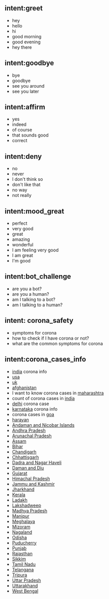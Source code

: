 ## intent:greet
- hey
- hello
- hi
- good morning
- good evening
- hey there

## intent:goodbye
- bye
- goodbye
- see you around
- see you later

## intent:affirm
- yes
- indeed
- of course
- that sounds good
- correct

## intent:deny
- no
- never
- I don't think so
- don't like that
- no way
- not really

## intent:mood_great
- perfect
- very good
- great
- amazing
- wonderful
- I am feeling very good
- I am great
- I'm good


## intent:bot_challenge
- are you a bot?
- are you a human?
- am I talking to a bot?
- am I talking to a human?

## intent: corona_safety
- symptoms for corona
- how to check if I have corona or not?
- what are the common symptoms for corona
## intent:corona_cases_info
- [india](country) corona info
- [usa](country)
- [uk](country)
- [afghanistan](country)
- I want to know corona cases in [maharashtra](state)
- count of corona cases in [india](country)
- [delhi](state) corona case
- [karnataka](state) corona info 
- corona cases in [goa](state)
- [harayan](state)
- [Andaman and Nicobar Islands](state)
- [Andhra Pradesh](state)
- [Arunachal Pradesh](state)
- [Assam](state)
- [Bihar](state)
- [Chandigarh](state)
- [Chhattisgarh](state)
- [Dadra and Nagar Haveli](state)
- [Daman and Diu](state)
- [Gujarat](state)
- [Himachal Pradesh](state)
- [Jammu and Kashmir](state)
- [Jharkhand](state)
- [Kerala](state)
- [Ladakh](state)
- [Lakshadweep](state)
- [Madhya Pradesh](state)
- [Manipur](state)
- [Meghalaya](state)
- [Mizoram](state)
- [Nagaland](state)
- [Odisha](state)
- [Puducherry](state)
- [Punjab](state)
- [Rajasthan](state)
- [Sikkim](state)
- [Tamil Nadu](state)
- [Telangana](state)
- [Tripura](state)
- [Uttar Pradesh](state)
- [Uttarakhand](state)
- [West Bengal](state)